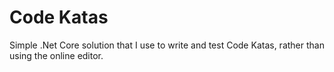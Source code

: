 
# Code Katas

Simple .Net Core solution that I use to write and test Code Katas, rather than using the online editor.
